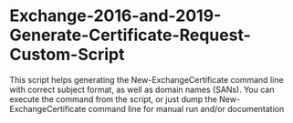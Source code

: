 # Exchange-2016-and-2019-Generate-Certificate-Request-Custom-Script
This script helps generating the New-ExchangeCertificate command line with correct subject format, as well as domain names (SANs). You can execute the command from the script, or just dump the New-ExchangeCertificate command line for manual run and/or documentation
